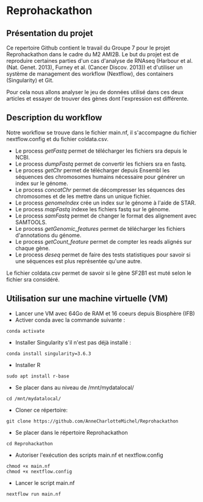# Reprohackathon
## Présentation du projet
Ce repertoire Github contient le travail du Groupe 7 pour le projet Reprohackathon dans le cadre du M2 AMI2B. Le but du projet est de reproduire certaines parties d'un cas d'analyse de RNAseq (Harbour et al. (Nat. Genet. 2013), Furney et al. (Cancer Discov. 2013)) et d'utiliser un système de management des workflow (Nextflow), des containers (Singularity) et Git. 

Pour cela nous allons analyser le jeu de données utilisé dans ces deux articles et essayer de trouver des gènes dont l'expression est différente. 


## Description du workflow
Notre workflow se trouve dans le fichier main.nf, il s'accompagne du fichier nextflow.config et du fichier coldata.csv. 
* Le process *getFastq* permet de télécharger les fichiers sra depuis le NCBI. 
* Le process *dumpFastq* permet de convertir les fichiers sra en fastq.
* Le process *getChr* permet de télécharger depuis Ensembl les séquences des chromosomes humains nécessaire pour générer un index sur le génome.
* Le process *concatChr* permet de décompresser les séquences des chromosomes et de les mettre dans un unique fichier.
* Le process *genomeIndex* crée un index sur le génome à l'aide de STAR.
* Le process *mapFastq* indexe les fichiers fastq sur le génome.
* Le process *samFastq* permet de changer le format des alignement avec SAMTOOLS. 
* Le process *getGenomic_features* permet de télécharger les fichiers d'annotations du génome. 
* Le process *getCount_feature* permet de compter les reads alignés sur chaque gène.
* Le process *deseq* permet de faire des tests statistiques pour savoir si une séquences est plus représentée qu'une autre.

Le fichier coldata.csv permet de savoir si le gène SF2B1 est muté selon le fichier sra considéré. 


## Utilisation sur une machine virtuelle (VM)
* Lancer une VM avec 64Go de RAM et 16 coeurs depuis Biosphère (IFB)
* Activer conda avec la commande suivante :
```
conda activate
```
* Installer Singularity s'il n'est pas déjà installé :
```
conda install singularity=3.6.3
```
* Installer R
```
sudo apt install r-base
```
* Se placer dans au niveau de /mnt/mydatalocal/
```
cd /mnt/mydatalocal/ 
```
* Cloner ce répertoire:
```
git clone https://github.com/AnneCharlotteMichel/Reprohackathon
```
* Se placer dans le répertoire Reprohackathon
```
cd Reprohackathon
```
* Autoriser l'exécution des scripts main.nf et nextflow.config
```
chmod +x main.nf
chmod +x nextflow.config
```
* Lancer le script main.nf
```
nextflow run main.nf
```
